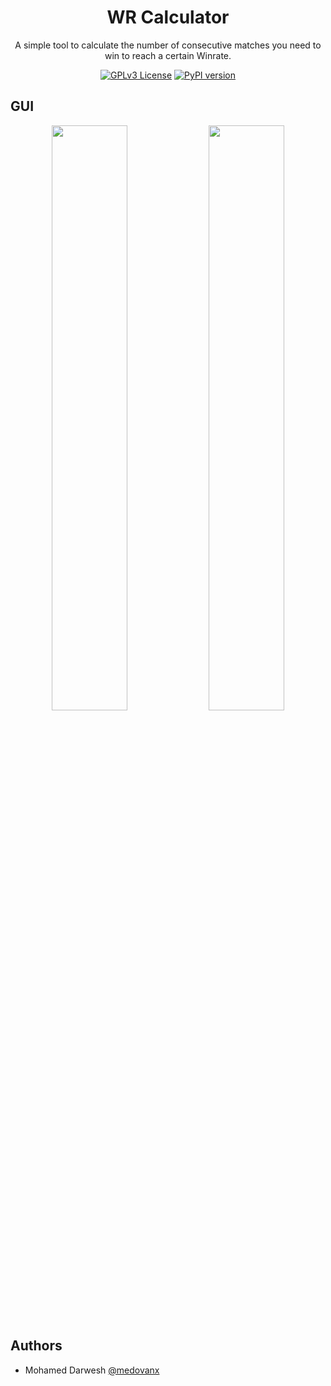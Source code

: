 <!--- mdformat-toc start --slug=github --->
<div align="center">
  
#  WR Calculator
  
A simple tool to calculate the number of consecutive matches you need to win to reach a certain Winrate.
  
[![GPLv3 License](https://img.shields.io/badge/License-GPL%20v3-yellow.svg)](https://opensource.org/licenses/)
[![PyPI version](https://img.shields.io/pypi/pyversions/spotDL?color=%2344CC11&style=flat-square)](https://www.python.org/)
  
</div>

## GUI
<div align="center">
<img src="https://user-images.githubusercontent.com/29468096/193022502-0ffc4626-05ef-41e8-bcbe-9371ae0d48f0.png" width = "49%">
<img src="https://user-images.githubusercontent.com/29468096/193022373-e5908f39-b7c8-4fc9-9d1c-e27243bfc210.png" width = "49%">
</div>

## Authors

- Mohamed Darwesh [@medovanx](https://github.com/medovanx)



